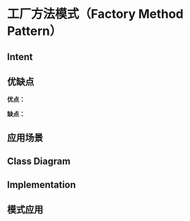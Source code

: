# 工厂方法模式（Factory Method Pattern）

## Intent

## 优缺点

**优点：**

**缺点：**

## 应用场景

## Class Diagram

## Implementation

## 模式应用
